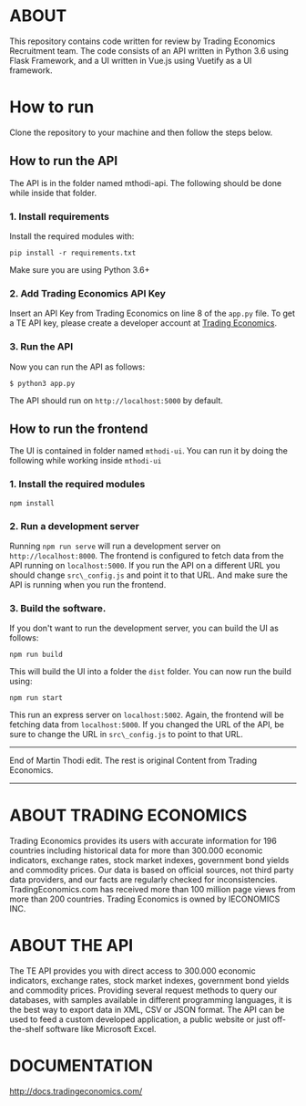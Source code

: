 # ABOUT
This repository contains code written for review by Trading Economics Recruitment team.
The code consists of an API written in Python 3.6 using Flask Framework, and a UI written in
Vue.js using Vuetify as a UI framework. 

# How to run

Clone the repository to your machine and then follow the steps below.

## How to run the API
The API is in the folder named mthodi-api. The following should be done while inside that folder.
### 1. Install requirements

Install the required modules with: 

`pip install -r requirements.txt`

Make sure you are using Python 3.6+ 

### 2. Add Trading Economics API Key
Insert an API Key from Trading Economics on line 8 of the `app.py` file.
To get a TE API key, please create a developer account at [Trading Economics](https://developer.tradingeconomics.com).

### 3. Run the API
Now you can run the API as follows:

`$ python3 app.py` 

The API should run on `http://localhost:5000` by default.


## How to run the frontend
The UI is contained in folder named `mthodi-ui`. You can run it by doing the following while
working inside `mthodi-ui`

### 1. Install the required modules
`npm install`

### 2. Run a development server
Running `npm run serve` will run a development server on `http://localhost:8000`.
The frontend is configured to fetch data from the API running on `localhost:5000`.
If you run the API on a different URL you should change `src\_config.js` and point it to that URL.
And make sure the API is running when you run the frontend.

### 3. Build the software.
If you don't want to run the development server, you can build the UI as follows:

`npm run build`

This will build the UI into a folder the `dist` folder. You can now run the build using:

`npm run start`

This run an express server on `localhost:5002`. Again, the frontend will be fetching data from 
`localhost:5000`. If you changed the URL of the API, be sure to change the URL in `src\_config.js`
to point to that URL.


***
End of Martin Thodi edit. The rest is original Content from Trading Economics.
***



# ABOUT TRADING ECONOMICS 

Trading Economics provides its users with accurate information for 196 countries including historical data for more than 300.000 economic indicators, exchange rates, stock market indexes, government bond yields and commodity prices. Our data is based on official sources, not third party data providers, and our facts are regularly checked for inconsistencies. TradingEconomics.com has received more than 100 million page views from more than 200 countries. Trading Economics is owned by IECONOMICS INC.

# ABOUT THE API

The TE API provides you with direct access to 300.000 economic indicators, exchange rates, stock market indexes, government bond yields and commodity prices. Providing several request methods to query our databases, with samples available in different programming languages, it is the best way to export data in XML, CSV or JSON format. The API can be used to feed a custom developed application, a public website or just off-the-shelf software like Microsoft Excel. 

# DOCUMENTATION

http://docs.tradingeconomics.com/
